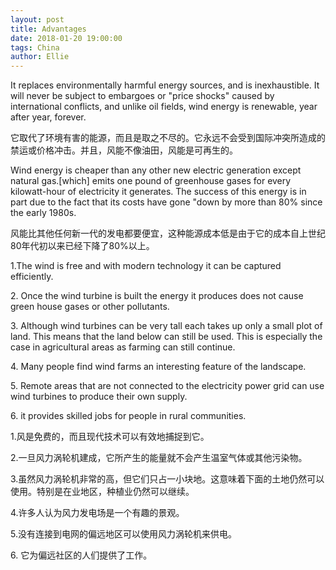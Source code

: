 ```yaml
---
layout: post
title: Advantages
date: 2018-01-20 19:00:00
tags: China
author: Ellie
---
```

<p>It replaces environmentally harmful energy sources, and is inexhaustible. It will never be subject to embargoes or "price shocks" caused by international conflicts, and unlike oil fields, wind energy is renewable, year after year, forever.</p>
<p>它取代了环境有害的能源，而且是取之不尽的。它永远不会受到国际冲突所造成的禁运或价格冲击。并且，风能不像油田，风能是可再生的。</p>
<p> Wind energy is cheaper than any other new electric generation except natural gas.[which] emits one pound of greenhouse gases for every kilowatt-hour of electricity it generates. The success of this energy is in part due to the fact that its costs have gone "down by more than 80% since the early 1980s.</p>
<p>风能比其他任何新一代的发电都要便宜，这种能源成本低是由于它的成本自上世纪80年代初以来已经下降了80%以上。</p>
<p>
1.The wind is free and with modern technology it can be captured efficiently.</p>
<p>
2. Once the wind turbine is built the energy it produces does not cause green house gases or other pollutants.</p>
<p>
3. Although wind turbines can be very tall each takes up only a small plot of land. This means that the land below can still be used. This is especially the case in agricultural areas as farming can still continue.</p>
<p>
4. Many people find wind farms an interesting feature of the landscape.</p>
<p>
5. Remote areas that are not connected to the electricity power grid can use wind turbines to produce their own supply. </p>
<p>
6. it provides skilled jobs for people in rural communities.</p>

<p>
1.风是免费的，而且现代技术可以有效地捕捉到它。</p>
<p>
2.一旦风力涡轮机建成，它所产生的能量就不会产生温室气体或其他污染物。</p>
<p>
3.虽然风力涡轮机非常的高，但它们只占一小块地。这意味着下面的土地仍然可以使用。特别是在业地区，种植业仍然可以继续。</p>
<p>
4.许多人认为风力发电场是一个有趣的景观。</p>
<p>
5.没有连接到电网的偏远地区可以使用风力涡轮机来供电。</p>
<p>
6. 它为偏远社区的人们提供了工作。</p>


<div id="container"></div>
<link rel="stylesheet" href="https://imsun.github.io/gitment/style/default.css">
<script src="https://imsun.github.io/gitment/dist/gitment.browser.js"></script>
<script>
var gitment = new Gitment({
  id: 'location.href', // 可选。默认为 location.href
  owner: 'zhuxilei',
  repo: 'Wind-Energy',
  oauth: {
    client_id: 'f5a678873245458f2885',
    client_secret: '81e01da3e32d21b7a2bb3ea97959c9af425f653e',
  },
})
gitment.render('container')
</script>

